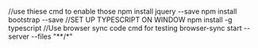 

//use thiese cmd to enable those
npm install jquery --save
npm install bootstrap --save
//SET UP TYPESCRIPT ON WINDOW
npm install -g typescript
//Use browser sync code cmd for testing
browser-sync start --server --files "**/*"

